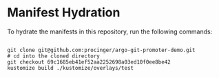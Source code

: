 
# Manifest Hydration

To hydrate the manifests in this repository, run the following commands:

```shell

git clone git@github.com:procinger/argo-git-promoter-demo.git
# cd into the cloned directory
git checkout 69c1685eb41ef52aa2252698a03ed10f0ee8be42
kustomize build ./kustomize/overlays/test
```